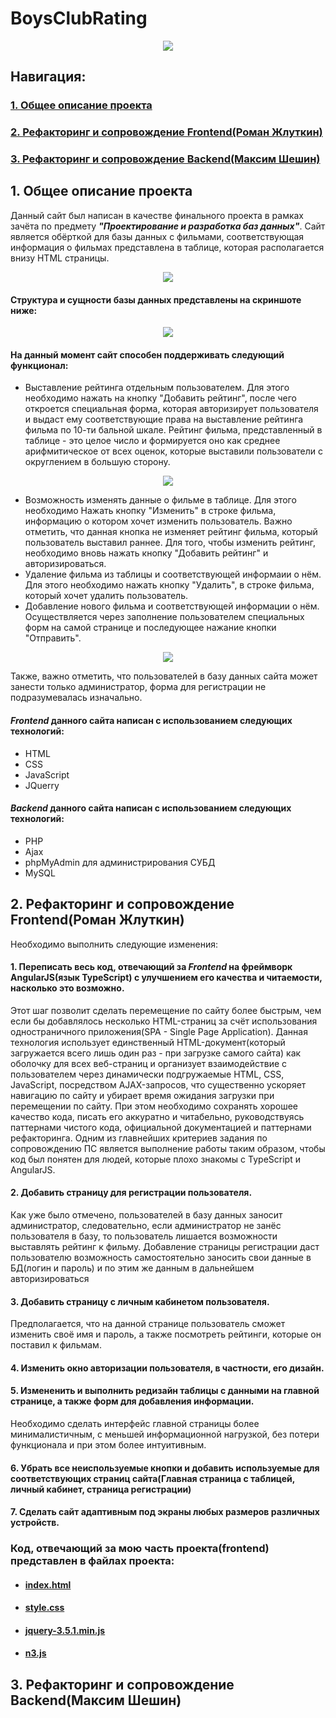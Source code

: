 ﻿# BoysClubRating

<p align="center">
  <img name = "Makkonahi" src="img/Mak.jpg">
</p>

## Навигация: 
### [1. Общее описание проекта](#description)
### [2. Рефакторинг и сопровождение Frontend(Роман Жлуткин)](#frontend)
### [3. Рефакторинг и сопровождение Backend(Максим Шешин)](#backend)

<a name="description"></a>
## 1. Общее описание проекта
 Данный сайт был написан в качестве финального проекта в рамках 
 зачёта по предмету ***"Проектирование и разработка баз данных"***. 
 Сайт является обёрткой для базы данных с фильмами, 
 соответствующая информация о фильмах представлена в таблице, которая располагается внизу HTML страницы.

<p align="center">
  <img name="FullSite" src="screens/frontend/screens9.png">
</p>

#### Структура и сущности базы данных представлены на скриншоте ниже:

<p align="center">
  <img name="DataBase" src="screens/frontend/DataBase.png">
</p>

#### На данный момент сайт способен поддерживать следующий функционал:
* Выставление рейтинга отдельным пользователем. Для этого необходимо нажать на кнопку "Добавить рейтинг", 
после чего откроется специальная форма, которая авторизирует пользователя и выдаст ему соответствующие права
на выставление рейтинга фильма по 10-ти бальной шкале. Рейтинг фильма, представленный в таблице - это целое число и формируется оно как среднее арифмитическое от всех оценок, 
которые выставили пользователи с округлением в большую сторону.

<p align="center">
  <img name="Authorize" src="screens/frontend/screens13.png">
</p>

* Возможность изменять данные о фильме в таблице. Для этого необходимо Нажать кнопку "Изменить" в строке фильма, 
информацию о котором хочет изменить пользователь. Важно отметить, что данная кнопка не изменяет рейтинг фильма, который пользователь
выставил раннее. Для того, чтобы изменить рейтинг, необходимо вновь нажать кнопку "Добавить рейтинг" и авторизироваться.
* Удаление фильма из таблицы и соответствующей информаии о нём. Для этого необходимо нажать кнопку "Удалить", 
в строке фильма, который хочет удалить пользователь.
* Добавление нового фильма и соответствующей информации о нём. Осуществляется через заполнение пользователем специальных форм
на самой странице и последующее нажание кнопки "Отправить".

<p align="center">
  <img name="Table" src="screens/frontend/screens12.png">
</p>

Также, важно отметить, что пользователей в базу данных сайта может занести только администратор, форма для регистрации не подразумевалась изначально.

#### ***Frontend*** данного сайта написан с использованием следующих технологий:
* HTML
* CSS
* JavaScript
* JQuerry

#### ***Backend*** данного сайта написан с использованием следующих технологий:
* PHP
* Ajax
* phpMyAdmin для администрирования СУБД
* MySQL

<a name="frontend"></a>
## 2. Рефакторинг и сопровождение Frontend(Роман Жлуткин)
Необходимо выполнить следующие изменения:
#### 1. Переписать весь код, отвечающий за ***Frontend*** на фреймворк AngularJS(язык TypeScript) с улучшением его качества и читаемости, насколько это возможно.
Этот шаг позволит сделать перемещение по сайту более быстрым, чем если бы добавлялось несколько HTML-страниц 
за счёт использования одностраничного приложения(SPA - Single Page Application). Данная технология использует единственный 
HTML-документ(который загружается всего лишь один раз - при загрузке самого сайта) как оболочку для всех
веб-страниц и организует взаимодействие с пользователем через динамически подгружаемые HTML, CSS, JavaScript, посредством AJAX-запросов, что существенно ускоряет 
навигацию по сайту и убирает время ожидания загрузки при перемещении по сайту. При этом необходимо сохранять хорошее качество кода, писать его аккуратно и читабельно,
руководствуясь паттернами чистого кода, официальной документацией и паттернами рефакторинга. Одним из главнейших критериев задания по сопровождению ПС является выполнение
работы таким образом, чтобы код был понятен для людей, которые плохо знакомы с TypeScript и AngularJS.
#### 2. Добавить страницу для регистрации пользователя.
Как уже было отмечено, пользователей в базу данных заносит администратор,
следовательно, если администратор не занёс пользователя в базу, то пользователь лишается возможности выставлять рейтинг к фильму. 
Добавление страницы регистрации даст пользователю возможность самостоятельно заносить свои данные в БД(логин и пароль) и по этим же данным в дальнейшем авторизироваться
#### 3. Добавить страницу с личным кабинетом пользователя.
Предполагается, что на данной странице пользователь сможет изменить своё имя и пароль, а также посмотреть рейтинги, которые он поставил к фильмам.
#### 4. Изменить окно авторизации пользователя, в частности, его дизайн.
#### 5. Измененить и выполнить редизайн таблицы с данными на главной странице, а также форм для добавления информации.
Необходимо сделать интерфейс главной страницы более минималистичным, с меньшей информационной нагрузкой, без потери функционала и при этом более интуитивным.
#### 6. Убрать все неиспользуемые кнопки и добавить используемые для соответствующих страниц сайта(Главная страница с таблицей, личный кабинет, страница регистрации)
#### 7. Сделать сайт адаптивным под экраны любых размеров различных устройств.

### Код, отвечающий за мою часть проекта(frontend) представлен в файлах проекта:
* #### [index.html](https://github.com/healear/BoysClubRating/blob/master/index.html)
* #### [style.css](https://github.com/healear/BoysClubRating/blob/master/style.css)
* #### [jquery-3.5.1.min.js](https://github.com/healear/BoysClubRating/blob/master/js/jquery-3.5.1.min.js)
* #### [n3.js](https://github.com/healear/BoysClubRating/blob/master/js/n3.js)


<a name="backend"></a>
## 3. Рефакторинг и сопровождение Backend(Максим Шешин)
